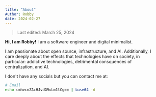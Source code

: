```yaml
---
title: "About"
Author: Robby
date: 2024-02-27
---
```


> Last edited: March 25, 2024

**Hi, I am Robby!** I am a software engineer and digital minimalist.

I am passionate about open source, infrastructure, and AI.
Additionally, I care deeply about the effects that technologies have on society, in particular:
addictive technologies, detrimental consquences of centralization, and AI.

I don't have any socials but you can contact me at:

```sh
# Email
echo cmhvcnZAcHJvdG9uLm1lCg== | base64 -d
```
